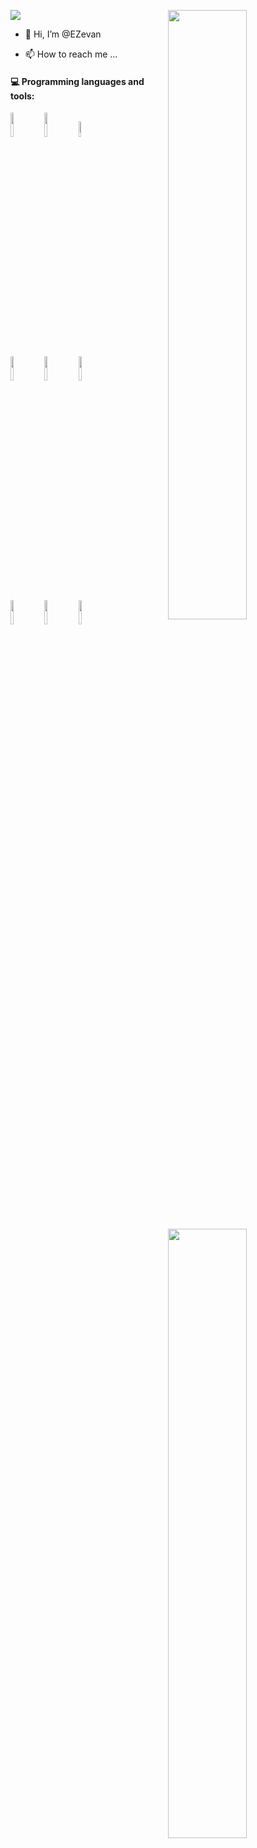 <p align="left"><img src="https://i.imgur.com/A6bWGFl.gif"/>
	<img width="50%" align="right" src="https://github-readme-stats.vercel.app/api?username=EZevan&show_icons=true&hide_border=true" />
</p>    

- 👋 Hi, I’m @EZevan
<!--- 👀 I’m interested in Coding
- 🌱 I’m currently learning ...
- 💞️ I’m looking to collaborate on ...--->
- 📫 How to reach me ...

<!---
EZevan/EZevan is a ✨ special ✨ repository because its `README.md` (this file) appears on your GitHub profile.
You can click the Preview link to take a look at your changes.
---> 


<!---![Evan's Github stats](https://github-readme-stats.vercel.app/api?username=EZevan&show_icons=true) 
[![Top Langs](https://github-readme-stats.vercel.app/api/top-langs/?username=EZevan&layout=compact@theme=dark)](https://github.com/anuraghazra/github-readme-stats)--->


#### :computer: Programming languages and tools: 
<p>
	<img width="50%" align="right" src="https://github-readme-stats.vercel.app/api/top-langs/?username=EZevan&layout=compact" />
     
     
<code><img width="10%" src="https://www.vectorlogo.zone/logos/java/java-ar21.svg"></code>
<code><img width="10%" src="https://www.vectorlogo.zone/logos/python/python-ar21.svg"></code>
<code><img width="8%" src="https://www.vectorlogo.zone/logos/jenkins/jenkins-icon.svg"></code>
<br />
<code><img width="10%" src="https://www.vectorlogo.zone/logos/redis/redis-ar21.svg"></code>
<code><img width="10%" src="https://www.vectorlogo.zone/logos/mysql/mysql-ar21.svg"></code>
<code><img width="10%" src="https://www.vectorlogo.zone/logos/mongodb/mongodb-ar21.svg"></code>
<br />
<code><img width="10%" src="https://www.vectorlogo.zone/logos/dotnet/dotnet-horizontal.svg"></code>
<code><img width="10%" src="https://www.vectorlogo.zone/logos/w3_html5/w3_html5-ar21.svg"></code>
<code><img width="10%" src="https://www.vectorlogo.zone/logos/git-scm/git-scm-ar21.svg"></code>
</p>
